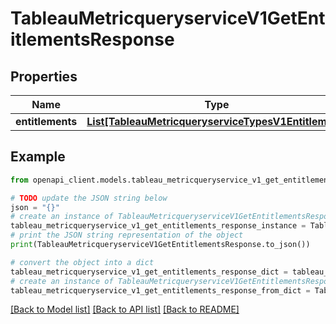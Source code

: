 # TableauMetricqueryserviceV1GetEntitlementsResponse


## Properties

Name | Type | Description | Notes
------------ | ------------- | ------------- | -------------
**entitlements** | [**List[TableauMetricqueryserviceTypesV1Entitlement]**](TableauMetricqueryserviceTypesV1Entitlement.md) |  | [optional] 

## Example

```python
from openapi_client.models.tableau_metricqueryservice_v1_get_entitlements_response import TableauMetricqueryserviceV1GetEntitlementsResponse

# TODO update the JSON string below
json = "{}"
# create an instance of TableauMetricqueryserviceV1GetEntitlementsResponse from a JSON string
tableau_metricqueryservice_v1_get_entitlements_response_instance = TableauMetricqueryserviceV1GetEntitlementsResponse.from_json(json)
# print the JSON string representation of the object
print(TableauMetricqueryserviceV1GetEntitlementsResponse.to_json())

# convert the object into a dict
tableau_metricqueryservice_v1_get_entitlements_response_dict = tableau_metricqueryservice_v1_get_entitlements_response_instance.to_dict()
# create an instance of TableauMetricqueryserviceV1GetEntitlementsResponse from a dict
tableau_metricqueryservice_v1_get_entitlements_response_from_dict = TableauMetricqueryserviceV1GetEntitlementsResponse.from_dict(tableau_metricqueryservice_v1_get_entitlements_response_dict)
```
[[Back to Model list]](../README.md#documentation-for-models) [[Back to API list]](../README.md#documentation-for-api-endpoints) [[Back to README]](../README.md)


